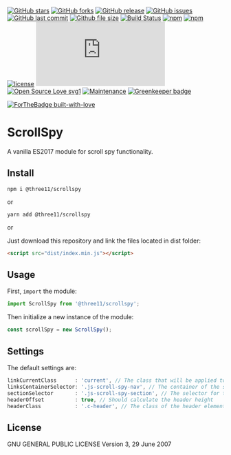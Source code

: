[![GitHub stars](https://img.shields.io/github/stars/three11/scrollspy.svg?style=social&label=Stars)](https://github.com/three11/scrollspy)
[![GitHub forks](https://img.shields.io/github/forks/three11/scrollspy.svg?style=social&label=Fork)](https://github.com/three11/scrollspy/network#fork-destination-box)
[![GitHub release](https://img.shields.io/github/release/three11/scrollspy.svg)](https://github.com/three11/scrollspy/releases/latest)
[![GitHub issues](https://img.shields.io/github/issues/three11/scrollspy.svg)](https://github.com/three11/scrollspy/issues)
[![GitHub last commit](https://img.shields.io/github/last-commit/three11/scrollspy.svg)](https://github.com/three11/scrollspy/commits/master)
[![Github file size](https://img.shields.io/github/size/three11/scrollspy/dist/index.min.js.svg)](https://github.com/three11/scrollspy/)
[![Build Status](https://travis-ci.org/three11/scrollspy.svg?branch=master)](https://travis-ci.org/three11/scrollspy)
[![npm](https://img.shields.io/npm/dt/@three11/scrollspy.svg)](https://www.npmjs.com/package/@three11/scrollspy)
[![npm](https://img.shields.io/npm/v/@three11/scrollspy.svg)](https://www.npmjs.com/package/@three11/scrollspy)
[![license](https://img.shields.io/github/license/three11/scrollspy.svg)](https://github.com/three11/scrollspy)
[![Analytics](https://ga-beacon.appspot.com/UA-83446952-1/github.com/three11/scrollspy/README.md)](https://github.com/three11/scrollspy/)
[![Open Source Love svg1](https://badges.frapsoft.com/os/v1/open-source.svg?v=103)](https://github.com/three11/scrollspy/)
[![Maintenance](https://img.shields.io/badge/Maintained%3F-yes-green.svg)](https://github.com/three11/scrollspy/graphs/commit-activity)
[![Greenkeeper badge](https://badges.greenkeeper.io/three11/scrollspy.svg)](https://greenkeeper.io/)

[![ForTheBadge built-with-love](https://ForTheBadge.com/images/badges/built-with-love.svg)](https://github.com/three11/)

# ScrollSpy

A vanilla ES2017 module for scroll spy functionality.

## Install

```console
npm i @three11/scrollspy
```

or

```console
yarn add @three11/scrollspy
```

or

Just download this repository and link the files located in dist folder:

```html
<script src="dist/index.min.js"></script>
```

## Usage

First, `import` the module:

```javascript
import ScrollSpy from '@three11/scrollspy';
```

Then initialize a new instance of the module:

```javascript
const scrollSpy = new ScrollSpy();
```

## Settings

The default settings are:

```javascript
linkCurrentClass      : 'current', // The class that will be applied to the current element
linksContainerSelector: '.js-scroll-spy-nav', // The container of the scroll spy navigation
sectionSelector       : '.js-scroll-spy-section', // The selector for the sections that will be monitored
headerOffset          : true, // Should calculate the header height
headerClass           : '.c-header', // The class of the header element
```

## License

GNU GENERAL PUBLIC LICENSE
Version 3, 29 June 2007
